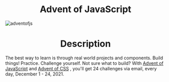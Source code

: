 <h1 align='center'> Advent of JavaScript </h1>

![adventofjs](https://user-images.githubusercontent.com/64584169/145582323-18290c17-ad98-4bd9-9d6d-622abac124f8.png)


<h1 align='center'> Description </h1>

The best way to learn is through real world projects and components. Build things! Practice. Challenge yourself. Not sure what to build? With [Advent of JavaScript](https://www.adventofjs.com/) and [Advent of CSS](https://www.adventofcss.com/) , you'll get 24 challenges via email, every day, December 1 - 24, 2021.
